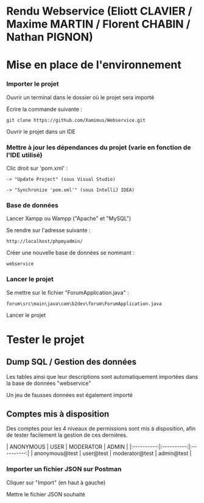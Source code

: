 # Rendu Webservice (Eliott CLAVIER / Maxime MARTIN / Florent CHABIN / Nathan PIGNON)

# Mise en place de l'environnement

### Importer le projet

Ouvrir un terminal dans le dossier où le projet sera importé

Écrire la commande suivante :

`git clone https://github.com/Xamimus/Webservice.git`

Ouvrir le projet dans un IDE


### Mettre à jour les dépendances du projet (varie en fonction de l'IDE utilisé)

Clic droit sur 'pom.xml' :

    -> "Update Project" (sous Visual Studio)

    -> "Synchronize 'pom.xml'" (sous IntelliJ IDEA)


### Base de données

Lancer Xampp ou Wampp ("Apache" et "MySQL")

Se rendre sur l'adresse suivante :

    http://localhost/phpmyadmin/

Créer une nouvelle base de données se nommant :

    webservice


### Lancer le projet

Se mettre sur le fichier "ForumApplication.java" :

    forum\src\main\java\com\b2dev\forum\ForumApplication.java

Lancer le projet

# Tester le projet

## Dump SQL / Gestion des données

Les tables ainsi que leur descriptions sont automatiquement importées dans la base de données "webservice"

Un jeu de fausses données est également importé

## Comptes mis à disposition

Des comptes pour les 4 niveaux de permissions sont mis à disposition, afin de tester facilement la gestion de ces dernières.

| ANONYMOUS | USER | MODERATOR | ADMIN |
|:----------:|:----------:|:----------:| 
| anonymous@test | user@test | moderator@test | admin@test |

### Importer un fichier JSON sur Postman

Cliquer sur "Import" (en haut à gauche)

Mettre le fichier JSON souhaité
